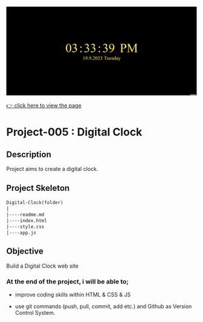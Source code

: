 ![Project Snapshot](screengif.gif)

[👉 click here to view the page](https://msaiduslu.github.io/Digital-Clock-JS/)

# Project-005 : Digital Clock

## Description

Project aims to create a digital clock.

## Project Skeleton

```
Digital-Clock(folder)
|
|----readme.md
|----index.html
|----style.css
|----app.js
```

## Objective

Build a Digital Clock web site

### At the end of the project, i will be able to;

- improve coding skills within HTML & CSS & JS

- use git commands (push, pull, commit, add etc.) and Github as Version Control System.
